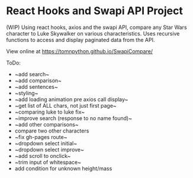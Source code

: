# React Hooks and Swapi API Project

(WIP) Using react hooks, axios and the swapi API, compare any Star Wars character to Luke Skywalker on various characteristics. Uses recursive functions to access and display paginated data from the API.

View online at https://tomnpython.github.io/SwapiCompare/

ToDo:
- ~add search~
- ~add comparison~
- ~add sentences~
- ~styling~
- ~add loading animation pre axios call display~
- ~get list of ALL chars, not just first page~
- ~comparing luke to luke fix~
- ~improve search (response to no name found)~
- ~add other comparisons~
- compare two other characters
- ~fix gh-pages route~
- ~dropdown select initial~
- ~dropdown select improve~
- ~add scroll to onclick~
- ~trim input of whitespace~
- add condition for unknown height/mass